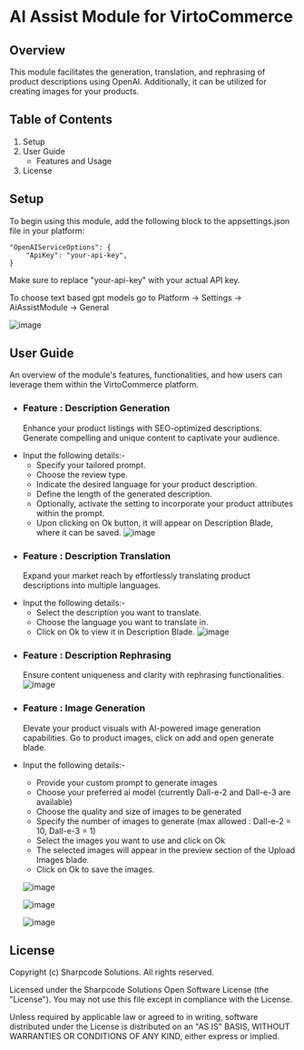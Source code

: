 # AI Assist Module for VirtoCommerce

## Overview
This module facilitates the generation, translation, and rephrasing of product descriptions using OpenAI. Additionally, it can be utilized for creating images for your products.


## Table of Contents
1. Setup
2. User Guide
    - Features and Usage
3. License


## Setup
To begin using this module, add the following block to the appsettings.json file in your platform:

```
"OpenAIServiceOptions": {
    "ApiKey": "your-api-key",
}
```
Make sure to replace "your-api-key" with your actual API key.

To choose text based gpt models go to Platform -> Settings -> AiAssistModule -> General

![image](https://github.com/reveation-labs/virto-openai-module/assets/109058690/e0bc3ba7-c657-4656-a3bf-6f3cefa43cd6)


## User Guide
An overview of the module's features, functionalities, and how users can leverage them within the VirtoCommerce platform.

- ### Feature : Description Generation
  Enhance your product listings with SEO-optimized descriptions. Generate compelling and unique content to captivate your audience.
* Input the following details:-
  - Specify your tailored prompt.
  - Choose the review type.
  - Indicate the desired language for your product description.
  - Define the length of the generated description.
  - Optionally, activate the setting to incorporate your product attributes within the prompt.
  - Upon clicking on Ok button, it will appear on Description Blade, where it can be saved. 
 ![image](https://github.com/reveation-labs/virto-openai-module/assets/109058690/64562745-d2bd-4811-9a56-a103a6def1f1)


- ### Feature : Description Translation
  Expand your market reach by effortlessly translating product descriptions into multiple languages.
* Input the following details:-
  - Select the description you want to translate.
  - Choose the language you want to translate in.
  - Click on Ok to view it in Description Blade.
 ![image](https://github.com/reveation-labs/virto-openai-module/assets/109058690/5bfc63c5-b8d9-47a4-a518-89a97ed03e0d)


- ### Feature : Description Rephrasing
  Ensure content uniqueness and clarity with rephrasing functionalities.
  ![image](https://github.com/reveation-labs/virto-openai-module/assets/109058690/313915bf-e1e4-4953-9ccc-8c0c858ea249)


- ### Feature : Image Generation
  Elevate your product visuals with AI-powered image generation capabilities.
  Go to product images, click on add and open generate blade. 
* Input the following details:- 
  - Provide your custom prompt to generate images
  - Choose your preferred ai model (currently Dall-e-2 and Dall-e-3 are available)
  - Choose the quality and size of images to be generated
  - Specify the number of images to generate (max allowed : Dall-e-2 = 10, Dall-e-3 = 1)
  - Select the images you want to use and click on Ok
  - The selected images will appear in the preview section of the Upload Images blade.
  - Click on Ok to save the images.

  ![image](https://github.com/reveation-labs/virto-openai-module/assets/109058690/7f49fe38-b4d1-47dc-8691-4f73b6866e2a)

  ![image](https://github.com/reveation-labs/virto-openai-module/assets/109058690/2c2d6020-b9c4-4689-992c-382d5474cc82)

  ![image](https://github.com/reveation-labs/virto-openai-module/assets/109058690/4e3f23c5-383c-4516-a789-6dd93c358274)


## License
Copyright (c) Sharpcode Solutions. All rights reserved.

Licensed under the Sharpcode Solutions Open Software License (the "License"). You may not use this file except in compliance with the License.

Unless required by applicable law or agreed to in writing, software distributed under the License is distributed on an "AS IS" BASIS, WITHOUT WARRANTIES OR CONDITIONS OF ANY KIND, either express or implied.

